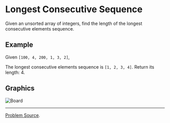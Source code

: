 # Longest Consecutive Sequence

Given an unsorted array of integers, find the length of the longest consecutive elements sequence.

Example
-------

Given `[100, 4, 200, 1, 3, 2]`,

The longest consecutive elements sequence is `[1, 2, 3, 4]`. Return its length: 4.

Graphics
--------

![Board](https://user-images.githubusercontent.com/4989256/32730363-84fc1ae6-c88f-11e7-8839-838800a1f61e.JPG)

---

[Problem Source](https://leetcode.com/problems/longest-consecutive-sequence/description/).
